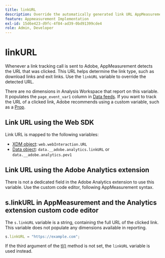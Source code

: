 ```yaml
---
title: linkURL
description: Override the automatically generated link URL AppMeasurement uses in link tracking calls.
feature: Appmeasurement Implementation
exl-id: 15d6e423-d9fc-4f84-ad39-0bd91399cde4
role: Admin, Developer
---
```

# linkURL

Whenever a link tracking call is sent to Adobe, AppMeasurement detects the URL that was clicked. This URL helps determine the link type, such as download links and exit links. Use the `linkURL` variable to override the detected URL.

There are no dimensions in Analysis Workspace that report on this variable. It populates the `page_event_var1` column in [Data feeds](/help/export/analytics-data-feed/data-feed-overview.md). If you want to track the URL of a clicked link, Adobe recommends using a custom variable, such as a [Prop](../page-vars/prop.md).

## Link URL using the Web SDK

Link URL is mapped to the following variables:

* [XDM object](/help/implement/aep-edge/xdm-var-mapping.md): `web.webInteraction.URL`
* [Data object](/help/implement/aep-edge/data-var-mapping.md): `data.__adobe.analytics.linkURL` or `data.__adobe.analytics.pev1`

## Link URL using the Adobe Analytics extension

There is not a dedicated field in the Adobe Analytics extension to use this variable. Use the custom code editor, following AppMeasurement syntax.

## s.linkURL in AppMeasurement and the Analytics extension custom code editor

The `s.linkURL` variable is a string, containing the full URL of the clicked link. This variable does not populate any dimensions available in reporting.

```js
s.linkURL = "https://example.com";
```

If the third argument of the [tl()](../functions/tl-method.md) method is not set, the `linkURL` variable is used instead.
